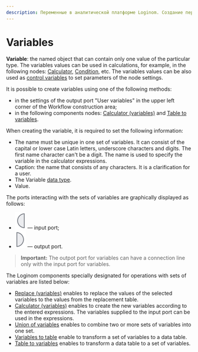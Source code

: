 ```yaml
---
description: Переменные в аналитической платформе Loginom. Создание переменных в Loginom. Компоненты Loginom, предназначенные для работы с переменными.
---
```

# Variables

**Variable**: the named object that can contain only one value of the particular type. The variables values can be used in calculations, for example, in the following nodes: [Calculator](./../../processors/transformation/calc/README.md),
[Condition](./../../processors/control/condition.md),
etc. The variables values can be also used as
[control variables](./control-variables.md)
to set parameters of the node settings.

It is possible to create variables using one of the following methods:

* in the settings of the output port "User variables" in the upper left corner of the Workflow construction area;
* in the following components nodes: [Calculator (variables)](./../../processors/variables/variables-calc.md) and [Table to variables](./../../processors/variables/variables-from-table.md).

When creating the variable, it is required to set the following information:

* The name must be unique in one set of variables. It can consist of the capital or lower case Latin letters, underscore characters and digits. The first name character can't be a digit. The name is used to specify the variable in the calculator expressions.
* Caption: the name that consists of any characters. It is a clarification for a user.
* The Variable [data type](./../../data/datatype.md).
* Value.

The ports interacting with the sets of variables are graphically displayed as follows:

* ![](./../../images/icons/app/node/ports/inputs/variable_inactive.svg) — input port;
* ![](./../../images/icons/app/node/ports/outputs/variable_inactive.svg) — output port.

> **Important:** The outpot port for variables can have a connection line only with the input port for variables.

The Loginom components specially designated for operations with sets of variables are listed below:

* [Replace (variables)](./../../processors/variables/variables-replace.md) enables to replace the values of the selected variables to the values from the replacement table.
* [Calculator (variables)](./../../processors/variables/variables-calc.md) enables to create the new variables according to the entered expressions. The variables supplied to the input port can be used in the expressions.
* [Union of variables](./../../processors/variables/variables-union.md) enables to combine two or more sets of variables into one set.
* [Variables to table](./../../processors/variables/variables-to-table.md) enable to transform a set of variables to a data table.
* [Table to variables](./../../processors/variables/variables-from-table.md) enables to transform a data table to a set of variables.
